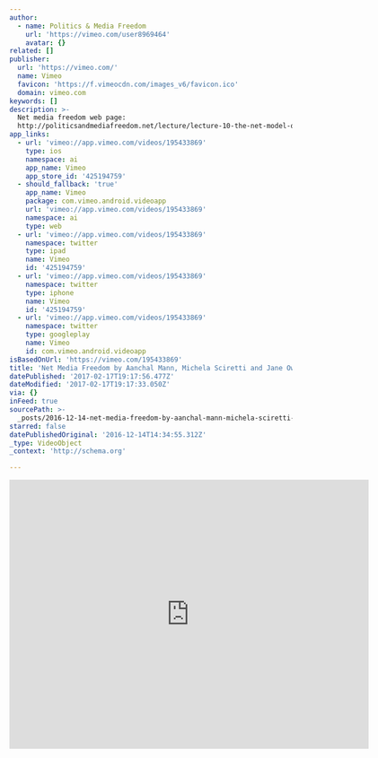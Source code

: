 ```yaml
---
author:
  - name: Politics & Media Freedom
    url: 'https://vimeo.com/user8969464'
    avatar: {}
related: []
publisher:
  url: 'https://vimeo.com/'
  name: Vimeo
  favicon: 'https://f.vimeocdn.com/images_v6/favicon.ico'
  domain: vimeo.com
keywords: []
description: >-
  Net media freedom web page:
  http://politicsandmediafreedom.net/lecture/lecture-10-the-net-model-of-media-freedom
app_links:
  - url: 'vimeo://app.vimeo.com/videos/195433869'
    type: ios
    namespace: ai
    app_name: Vimeo
    app_store_id: '425194759'
  - should_fallback: 'true'
    app_name: Vimeo
    package: com.vimeo.android.videoapp
    url: 'vimeo://app.vimeo.com/videos/195433869'
    namespace: ai
    type: web
  - url: 'vimeo://app.vimeo.com/videos/195433869'
    namespace: twitter
    type: ipad
    name: Vimeo
    id: '425194759'
  - url: 'vimeo://app.vimeo.com/videos/195433869'
    namespace: twitter
    type: iphone
    name: Vimeo
    id: '425194759'
  - url: 'vimeo://app.vimeo.com/videos/195433869'
    namespace: twitter
    type: googleplay
    name: Vimeo
    id: com.vimeo.android.videoapp
isBasedOnUrl: 'https://vimeo.com/195433869'
title: 'Net Media Freedom by Aanchal Mann, Michela Sciretti and Jane Owino'
datePublished: '2017-02-17T19:17:56.477Z'
dateModified: '2017-02-17T19:17:33.050Z'
via: {}
inFeed: true
sourcePath: >-
  _posts/2016-12-14-net-media-freedom-by-aanchal-mann-michela-sciretti-and-jane.md
starred: false
datePublishedOriginal: '2016-12-14T14:34:55.312Z'
_type: VideoObject
_context: 'http://schema.org'

---
```

<iframe src="https://cdn.embedly.com/widgets/media.html?src=https%3A%2F%2Fplayer.vimeo.com%2Fvideo%2F195433869&amp;url=https%3A%2F%2Fvimeo.com%2F195433869&amp;image=https%3A%2F%2Fi.vimeocdn.com%2Fvideo%2F607644317_640.jpg&amp;key=b7d04c9b404c499eba89ee7072e1c4f7&amp;type=text%2Fhtml&amp;schema=vimeo" width="640" height="480" scrolling="no" frameborder="0" allowfullscreen="" style=""></iframe>